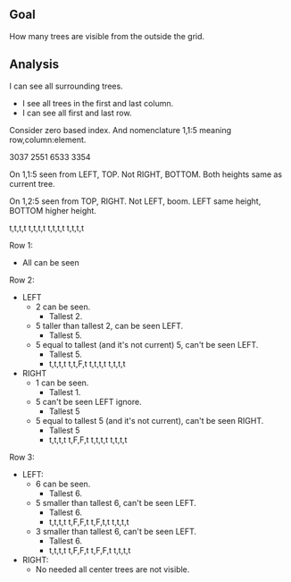 ## Goal
How many trees are visible from the outside the grid.

## Analysis
I can see all surrounding trees.
- I see all trees in the first and last column.
- I can see all first and last row.

Consider zero based index. And nomenclature 1,1:5 meaning row,column:element.

3037
2551
6533
3354

On 1,1:5 seen from LEFT, TOP. Not RIGHT, BOTTOM. Both heights same as current tree.

On 1,2:5 seen from TOP, RIGHT. Not LEFT, boom. LEFT same  height, BOTTOM higher height.



t,t,t,t
t,t,t,t
t,t,t,t
t,t,t,t

Row 1:
- All can be seen

Row 2:
- LEFT
  - 2 can be seen.
    - Tallest 2.
  - 5 taller than tallest 2, can be seen LEFT.
    - Tallest 5.
  - 5 equal to tallest (and it's not current) 5, can't be seen LEFT.
    - Tallest 5.
    - t,t,t,t
      t,t,F,t
      t,t,t,t
      t,t,t,t
- RIGHT
  - 1 can be seen.
    - Tallest 1.
  - 5 can't be seen LEFT ignore.
    - Tallest 5
  - 5 equal to tallest 5 (and it's not current), can't be seen RIGHT.
    - Tallest 5
    - t,t,t,t
      t,F,F,t
      t,t,t,t
      t,t,t,t

Row 3:
- LEFT:
  - 6 can be seen.
    - Tallest 6.
  - 5 smaller than tallest 6, can't be seen LEFT.
    - Tallest 6.
    - t,t,t,t
      t,F,F,t
      t,F,t,t
      t,t,t,t
  - 3 smaller than tallest 6, can't be seen LEFT.
    - Tallest 6.
    - t,t,t,t
      t,F,F,t
      t,F,F,t
      t,t,t,t
- RIGHT:
  - No needed all center trees are not visible.

